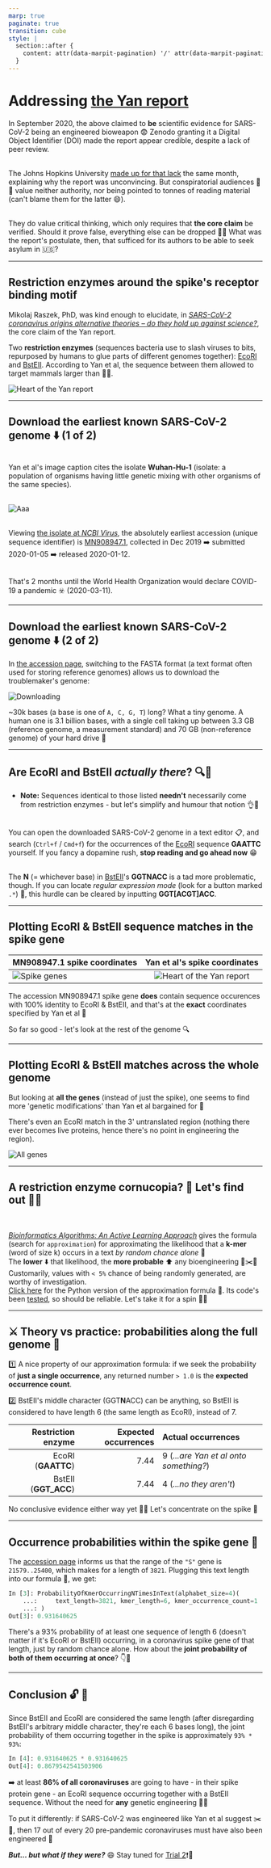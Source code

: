 ```yaml
---
marp: true
paginate: true
transition: cube
style: |
  section::after {
    content: attr(data-marpit-pagination) '/' attr(data-marpit-pagination-total);
  }
---
```


# Addressing [the Yan report](https://zenodo.org/record/4028830#.X1_bxGhKg2y)

In September 2020, the above claimed to **be** scientific evidence for SARS-CoV-2 being an engineered bioweapon :fearful: Zenodo granting it a Digital Object Identifier (DOI) made the report appear credible, despite a lack of peer review.

<br>The Johns Hopkins University [made up for that lack](https://www.centerforhealthsecurity.org/our-work/pubs_archive/pubs-pdfs/2020/200921-in-response-yan.pdf) the same month, explaining why the report was unconvincing. But conspiratorial audiences :raised_eyebrow::raised_eyebrow: value neither authority, nor being pointed to tonnes of reading material (can't blame them for the latter :smile:).

<br>They do value critical thinking, which only requires that __the core claim__ be verified. Should it prove false, everything else can be dropped :woman_shrugging: What was the report's postulate, then, that sufficed for its authors to be able to seek asylum in :us:?

---

## Restriction enzymes around the spike's receptor binding motif

Mikolaj Raszek, PhD, was kind enough to elucidate, in [_SARS-CoV-2 coronavirus origins alternative theories – do they hold up against science?_](https://merogenomics.ca/blog/en/117/SARS-CoV-2_coronavirus_origins_alternative_theories__do_they_hold_up_against_science_Part_2), the core claim of the Yan report.

Two **restriction enzymes** (sequences bacteria use to slash viruses to bits, repurposed by humans to glue parts of different genomes together): [EcoRI](https://www.neb.com/products/r0101-ecori#Product%20Information) and [BstEII](https://www.neb.com/products/r0162-bsteii#Product%20Information). According to Yan et al, the sequence between them allowed to target mammals larger than :bat::bat:.

![Heart of the Yan report](https://user-images.githubusercontent.com/13955209/179063218-748bafb5-5ad1-4f32-a4da-89bd1e3e259f.png)

---

## Download the earliest known SARS-CoV-2 genome :arrow_down: (1 of 2)

<br>Yan et al's image caption cites the isolate **Wuhan-Hu-1** (isolate: a population of organisms having little genetic mixing with other organisms of the same species).

<br>![Aaa](https://user-images.githubusercontent.com/13955209/179288273-5f752b8d-1ed1-4a64-bf0d-61e9d792fe59.png)

<br>Viewing [the isolate at _NCBI Virus_](https://www.ncbi.nlm.nih.gov/labs/virus/vssi/#/virus?SeqType_s=Nucleotide&VirusLineage_ss=Severe%20acute%20respiratory%20syndrome%20coronavirus%202,%20taxid:2697049&IsolateParsed_s=Wuhan-Hu-1), the absolutely earliest accession (unique sequence identifier) is [MN908947.1](https://www.ncbi.nlm.nih.gov/nuccore/MN908947.1), collected in Dec 2019 :arrow_right: submitted 2020-01-05 :arrow_right: released 2020-01-12.

<br>That's 2 months until the World Health Organization would declare COVID-19 a pandemic ☣️ (2020-03-11).

---

## Download the earliest known SARS-CoV-2 genome :arrow_down: (2 of 2)

In [the accession page](https://www.ncbi.nlm.nih.gov/nuccore/MN908947.1), switching to the FASTA format (a text format often used for storing reference genomes) allows us to download the troublemaker's genome:

![Downloading](https://user-images.githubusercontent.com/13955209/179091431-050a1882-24e8-4591-b176-d2d905f269aa.png)

~30k bases (a base is one of `A, C, G, T`) long? What a tiny genome. A human one is 3.1 billion bases, with a single cell taking up between 3.3 GB (reference genome, a measurement standard) and 70 GB (non-reference genome) of your hard drive :see_no_evil:

---

## Are EcoRI and BstEII _actually there_? :mag::eyes:

- **Note:** Sequences identical to those listed **needn't** necessarily come from restriction enzymes - but let's simplify and humour that notion :ok_hand::woman:

<br>You can open the downloaded SARS-CoV-2 genome in a text editor :clipboard:, and search (`Ctrl+f` / `Cmd+f`) for the occurrences of the [EcoRI](https://www.neb.com/products/r0101-ecori#Product%20Information) sequence __GAATTC__ yourself. If you fancy a dopamine rush, __stop reading and go ahead now__ :grin:

<br>The __N__ (= whichever base) in [BstEII](https://www.neb.com/products/r0162-bsteii#Product%20Information)'s __GGTNACC__ is a tad more problematic, though. If you can locate _regular expression mode_ (look for a button marked `.*`) :crossed_fingers:, this hurdle can be cleared by inputting __GGT[ACGT]ACC__.

---

## Plotting EcoRI & BstEII sequence matches in the spike gene

MN908947.1 spike coordinates | Yan et al's spike coordinates
--------------|:-----:|
![Spike genes](https://user-images.githubusercontent.com/13955209/179913693-f9ab603e-f143-4309-a19e-0f3996dec3dc.png) | ![Heart of the Yan report](https://user-images.githubusercontent.com/13955209/179063218-748bafb5-5ad1-4f32-a4da-89bd1e3e259f.png)

The accession MN908947.1 spike gene **does** contain sequence occurences with 100% identity to EcoRI & BstEII, and that's at the __exact__ coordinates specified by Yan et al :dart: 

So far so good - let's look at the rest of the genome :mag:

---

## Plotting EcoRI & BstEII matches across the whole genome

But looking at **all the genes** (instead of just the spike), one seems to find more 'genetic modifications' than Yan et al bargained for :thinking:

There's even an EcoRI match in the 3' untranslated region (nothing there ever becomes live proteins, hence there's no point in engineering the region).


![All genes](https://user-images.githubusercontent.com/13955209/179872222-cb2ecf4a-3f04-4a1e-abb5-1cc1f5e15fad.png)

---

## A restriction enzyme cornucopia? :unicorn: Let's find out :woman_shrugging:

<br>

[_Bioinformatics Algorithms: An Active Learning Approach_](https://bioinformaticsalgorithms.com/faqs/replication.html) gives the formula (search for `approximation`) for approximating the likelihood that a **k-mer** (word of size k) occurs in a text *by random chance alone* :game_die:
<br>
The **lower** :arrow_down: that likelihood, the **more probable** :arrow_up: any bioengineering :dna::scissors::dna: Customarily, values with `< 5%` chance of being randomly generated, are worthy of investigation.
<br>
[Click here](https://github.com/engelanna/verifying-sars-cov-2-origin-hypotheses/blob/master/src/probabilities/probability_of_kmer_occurring_n_times_in_text.py#L14-L23) for the Python version of the approximation formula :snake:. Its code's been [tested](https://github.com/engelanna/verifying-sars-cov-2-origin-hypotheses/blob/main/test/probabilities/test_probability_of_kmer_occurring_n_times_in_text.py), so should be reliable. Let's take it for a spin :yarn::cat:

---

## :crossed_swords: Theory vs practice: probabilities along the full genome :dna:

:one: A nice property of our approximation formula: if we seek the probability of **just a single occurrence**, any returned number `> 1.0` is the **expected occurrence count**.

:two: BstEII's middle character  (GGT**N**ACC) can be anything, so BstEII is considered to have length 6 (the same length as EcoRI), instead of 7.
<br>

| Restriction enzyme | Expected occurrences | Actual occurrences |
|-:|-:|:-|
| EcoRI (**GAATTC**) | 7.44 | 9 (_...are Yan et al onto something?_)
| BstEII (**GGT_ACC**) | 7.44 | 4 (_...no they aren't_)

No conclusive evidence either way yet :woman_shrugging: Let's concentrate on the spike :eyes:

---

## Occurrence probabilities within the spike gene :pushpin:

The [accession page](https://www.ncbi.nlm.nih.gov/nuccore/MN908947.1) informs us that the range of the `"S"` gene is `21579..25400`, which makes for a length of `3821`. Plugging this text length into our formula :electric_plug:, we get:

```python
In [3]: ProbabilityOfKmerOccurringNTimesInText(alphabet_size=4)(
    ...:     text_length=3821, kmer_length=6, kmer_occurrence_count=1
    ...: )
Out[3]: 0.931640625
```

There's a 93% probability of at least one sequence of length 6 (doesn't matter if it's EcoRI or BstEII) occurring, in a coronavirus spike gene of that length, just by random chance alone. How about the **joint probability of both of them occurring at once**? :point_down::eyes:

---

## Conclusion :unlock: :key:

Since BstEII and EcoRI are considered the same length (after disregarding BstEII's arbitrary middle character, they're each 6 bases long), the joint probability of them occurring together in the spike is approximately `93% * 93%`:

```python
In [4]: 0.931640625 * 0.931640625
Out[4]: 0.8679542541503906
```

:arrow_right: at least **86% of all coronaviruses** are going to have - in their spike protein gene - an EcoRI sequence occurring  together with a BstEII sequence. Without the need for **any** genetic engineering :woman_shrugging:

To put it differently: if SARS-CoV-2 was engineered like Yan et al suggest :scissors::dna:, then 17 out of every 20 pre-pandemic coronaviruses must have also been engineered :speak_no_evil:

***But... but what if they were?*** :smile: Stay tuned for [Trial 2](https://engelanna.github.io/verifying-sars-cov-2-origin-hypotheses/docs/trial_2_martin_and_mercola.md):exclamation::wave: